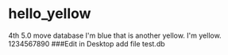 # hello_yellow
4th
5.0
move database
I'm blue that is another yellow.
I'm yellow.
1234567890
###Edit in Desktop
add file test.db
